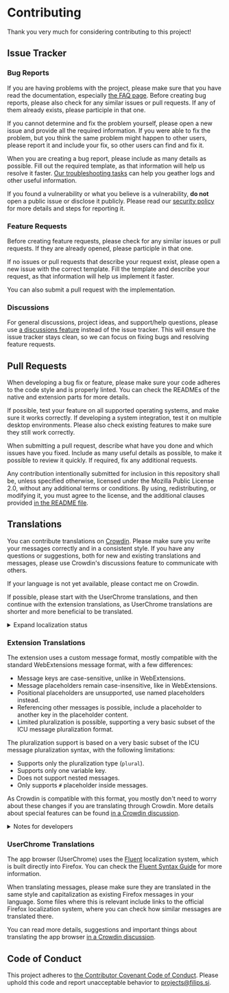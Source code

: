 # Contributing

Thank you very much for considering contributing to this project!

## Issue Tracker

### Bug Reports

If you are having problems with the project, please make sure that you have
read the documentation, especially [the FAQ page](https://pwasforfirefox.filips.si/help/faq/).
Before creating bug reports, please also check for any similar issues or pull
requests. If any of them already exists, please participle in that one.

If you cannot determine and fix the problem yourself, please open a new issue
and provide all the required information. If you were able to fix the problem, but
you think the same problem might happen to other users, please report it and
include your fix, so other users can find and fix it.

When you are creating a bug report, please include as many details as possible.
Fill out the required template, as that information will help us resolve it faster.
[Our troubleshooting tasks](https://pwasforfirefox.filips.si/help/troubleshooting/)
can help you geather logs and other useful information.

If you found a vulnerability or what you believe is a vulnerability, **do not**
open a public issue or disclose it publicly. Please read our [security policy](SECURITY.md)
for more details and steps for reporting it.

### Feature Requests

Before creating feature requests, please check for any similar issues or
pull requests. If they are already opened, please participle in that one.

If no issues or pull requests that describe your request exist, please
open a new issue with the correct template. Fill the template and describe
your request, as that information will help us implement it faster.

You can also submit a pull request with the implementation.

### Discussions

For general discussions, project ideas, and support/help questions, please use
[a discussions feature](https://github.com/filips123/PWAsForFirefox/discussions)
instead of the issue tracker. This will ensure the issue tracker stays clean,
so we can focus on fixing bugs and resolving feature requests.

## Pull Requests

When developing a bug fix or feature, please make sure your code adheres to
the code style and is properly linted. You can check the READMEs of the native
and extension parts for more details.

If possible, test your feature on all supported operating systems, and make
sure it works correctly. If developing a system integration, test it on multiple
desktop environments. Please also check existing features to make sure they
still work correctly.

When submitting a pull request, describe what have you done and which issues
have you fixed. Include as many useful details as possible, to make it possible
to review it quickly. If required, fix any additional requests.

Any contribution intentionally submitted for inclusion in this repository
shall be, unless specified otherwise, licensed under the Mozilla Public
License 2.0, without any additional terms or conditions. By using,
redistributing, or modifying it, you must agree to the license,
and the additional clauses provided [in the README file](../README.md#License).

## Translations

You can contribute translations on [Crowdin](https://crowdin.com/project/firefoxpwa).
Please make sure you write your messages correctly and in a consistent style. If
you have any questions or suggestions, both for new and existing translations and
messages, please use Crowdin's discussions feature to communicate with others.

If your language is not yet available, please contact me on Crowdin.

If possible, please start with the UserChrome translations, and then continue
with the extension translations, as UserChrome translations are shorter and
more beneficial to be translated.

<details>
  <summary>Expand localization status</summary>

  [![Localization Status](https://badges.awesome-crowdin.com/translation-13220281-466834.png)](https://crowdin.com/project/firefoxpwa)
</details>

### Extension Translations

The extension uses a custom message format, mostly compatible with the standard
WebExtensions message format, with a few differences:

* Message keys are case-sensitive, unlike in WebExtensions.
* Message placeholders remain case-insensitive, like in WebExtensions.
* Positional placeholders are unsupported, use named placeholders instead.
* Referencing other messages is possible, include a placeholder to another key in the placeholder content.
* Limited pluralization is possible, supporting a very basic subset of the ICU message pluralization format.

The pluralization support is based on a very basic subset of the ICU message
pluralization syntax, with the following limitations:

* Supports only the pluralization type (`plural`).
* Supports only one variable key.
* Does not support nested messages.
* Only supports `#` placeholder inside messages.

As Crowdin is compatible with this format, you mostly don't need to worry about
these changes if you are translating through Crowdin. More details about special
features can be found [in a Crowdin discussion](https://crowdin.com/project/firefoxpwa/discussions/2).

<details>
  <summary>Notes for developers</summary>

The localization messages are stored in a WebExtensions-compatible format.
When creating a new message, please make sure that it follows the same
message ID style as other messages and contains an appropriate description.

When creating an HTML element that needs to be translated, add a `data-i18n`
attribute with its content set to the message ID. If you need to translate
specific attributes, you can set `data-i18n-ATTRIBUTE-NAME` to the message
ID. Even if the element only uses attribute translations, it still needs
a `data-i18n` attribute, but it can be empty.

For accessing translated messages through JS, the `getMessage` function
from the `i18n` file can be used.

For accessing messages from the background script, use the standard
`browser.i18n.getMessage` function instead. In this case, make sure
to add the uses message IDs to the `messages` list in `package.json`.
</details>

### UserChrome Translations

The app browser (UserChrome) uses the [Fluent](https://projectfluent.org/)
localization system, which is built directly into Firefox. You can check
the [Fluent Syntax Guide](https://projectfluent.org/fluent/guide/) for
more information.

When translating messages, please make sure they are translated in the same
style and capitalization as existing Firefox messages in your language. Some
files where this is relevant include links to the official Firefox localization
system, where you can check how similar messages are translated there.

You can read more details, suggestions and important things about translating
the app browser [in a Crowdin discussion](https://crowdin.com/project/firefoxpwa/discussions/4).

## Code of Conduct

This project adheres to [the Contributor Covenant Code of Conduct](https://www.contributor-covenant.org/version/2/0/code_of_conduct/).
Please uphold this code and report unacceptable behavior to [projects@filips.si](mailto:projects@filips.si).
